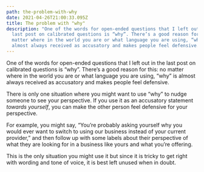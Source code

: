 ```yaml
---
path: the-problem-with-why
date: 2021-04-26T21:00:33.095Z
title: The problem with "why"
description: "One of the words for open-ended questions that I left out in the
  last post on calibrated questions is “why”. There’s a good reason for this: no
  matter where in the world you are or what language you are using, “why” is
  almost always received as accusatory and makes people feel defensive."
---
```

One of the words for open-ended questions that I left out in the last post on calibrated questions is “why”. There’s a good reason for this: no matter where in the world you are or what language you are using, “why” is almost always received as accusatory and makes people feel defensive.

There is only one situation where you might want to use “why” to nudge someone to see your perspective. If you use it as an accusatory statement *towards yourself*, you can make the other person feel defensive for your perspective.

For example, you might say, “You’re probably asking yourself why you would ever want to switch to using our business instead of your current provider,” and then follow up with some labels about their perspective of what they are looking for in a business like yours and what you’re offering.

This is the only situation you might use it but since it is tricky to get right with wording and tone of voice, it is best left unused when in doubt.